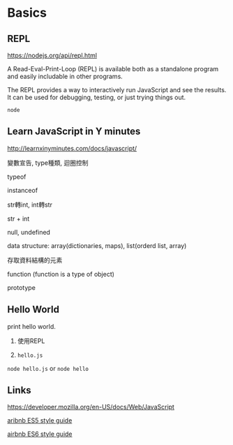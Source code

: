 # Basics 

## REPL

https://nodejs.org/api/repl.html

A Read-Eval-Print-Loop (REPL) is available both as a standalone program and easily includable in other programs. 

The REPL provides a way to interactively run JavaScript and see the results. It can be used for debugging, testing, or just trying things out.

```
node
```

## Learn JavaScript in Y minutes

http://learnxinyminutes.com/docs/javascript/

變數宣告, type種類, 迴圈控制

typeof 

instanceof 

str轉int, int轉str

str + int 

null, undefined 

data structure: array(dictionaries, maps), list(orderd list, array)

存取資料結構的元素

function (function is a type of object)

prototype 

## Hello World

print hello world. 

1. 使用REPL

2. `hello.js`

`node hello.js` or `node hello`


## Links 

https://developer.mozilla.org/en-US/docs/Web/JavaScript

[aribnb ES5 style guide](https://github.com/airbnb/javascript/tree/master/es5)

[airbnb ES6 style guide](https://github.com/airbnb/javascript)




